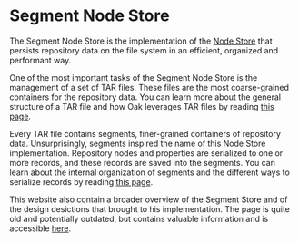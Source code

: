 <!--
  Licensed to the Apache Software Foundation (ASF) under one or more
  contributor license agreements.  See the NOTICE file distributed with
  this work for additional information regarding copyright ownership.
  The ASF licenses this file to You under the Apache License, Version 2.0
  (the "License"); you may not use this file except in compliance with
  the License.  You may obtain a copy of the License at

    http://www.apache.org/licenses/LICENSE-2.0

  Unless required by applicable law or agreed to in writing, software
  distributed under the License is distributed on an "AS IS" BASIS,
  WITHOUT WARRANTIES OR CONDITIONS OF ANY KIND, either express or implied.
  See the License for the specific language governing permissions and
  limitations under the License.
-->

# Segment Node Store

The Segment Node Store is the implementation of the [Node
Store](../overview.html) that persists repository data on the file
system in an efficient, organized and performant way.

One of the most important tasks of the Segment Node Store is the management of a
set of TAR files. These files are the most coarse-grained containers for the
repository data. You can learn more about the general structure of a TAR file
and how Oak leverages TAR files by reading [this page](tar.html).

Every TAR file contains segments, finer-grained containers of repository data.
Unsurprisingly, segments inspired the name of this Node Store implementation.
Repository nodes and properties are serialized to one or more records, and these
records are saved into the segments. You can learn about the internal
organization of segments and the different ways to serialize records by reading
[this page](records.html).

This website also contain a broader overview of the Segment Store and of the
design desictions that brought to his implementation. The page is quite old and
potentially outdated, but contains valuable information and is accessible
[here](../segmentmk.html).
